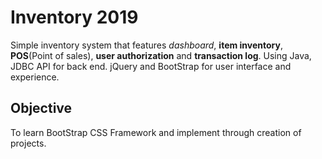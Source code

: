 # Inventory 2019
Simple inventory system that features *dashboard*, **item inventory**, **POS**(Point of sales), **user authorization** and **transaction log**.
Using Java, JDBC API for back end. jQuery and BootStrap for user interface and experience.

## Objective
To learn BootStrap CSS Framework and implement through creation of projects.
